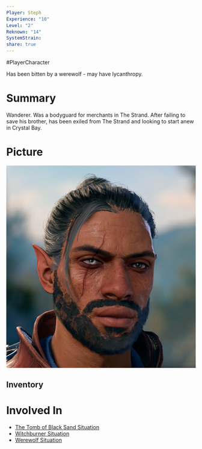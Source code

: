 ```yaml
---  
Player: Steph  
Experience: "10"  
Level: "2"  
Reknown: "14"  
SystemStrain:   
share: true  
---  
```

#PlayerCharacter   
  
Has been bitten by a werewolf - may have lycanthropy.  
# Summary  
Wanderer. Was a bodyguard for merchants in The Strand. After failing to save his brother, has been exiled from The Strand and looking to start anew in Crystal Bay.  
  
# Picture  
![Pasted image 20240406155732.png](../Meta/Resources/Attachements/Pasted%20image%2020240406155732.png)  
  
  
## Inventory  
  
# Involved In  
- [The Tomb of Black Sand Situation](The%20Tomb%20of%20Black%20Sand%20Situation.md)  
- [Witchburner Situation](Witchburner%20Situation.md)  
- [Werewolf Situation](Werewolf%20Situation.md)  
